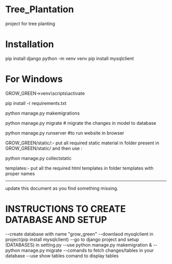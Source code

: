 # Tree_Plantation
project for tree planting

# Installation

pip install django
python -m venv venv
pip install mysqlclient


# For Windows

GROW_GREEN->venv\scripts\activate

pip install -r requirements.txt

python manage.py makemigrations

python manage.py migrate  # migrate the changes in model to database

python manage.py runserver #to run website in browser


GROW_GREEN/static/:-
put all required static material in folder present in GROW_GREEN/static/
and then use :

python manage.py collectstatic

templates:-
put all the required html templates in folder templates with proper names

*********************************************************************

update this document as you find something missing.


# INSTRUCTIONS TO CREATE DATABASE AND SETUP
--create database with name "grow_green"
--downlaod mysqlclient in project(pip install mysqlclient)
--go to django project and setup (DATABASES) in setting.py 
--use python manage.py makemigration &
--python manage.py migrate 
--comands to fetch changes/tables in your database
--use show tables comand to display tables